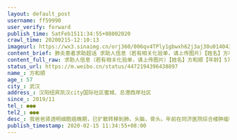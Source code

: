 ```yaml
---
layout: default_post
username: ff59990
user_verify: forward
publish_time: SatFeb1511:34:55+08002020
crawl_time: 20200215-12:10:13
imageurl: https://wx3.sinaimg.cn/orj360/006qv4TPly1gbwxh62j3aj30u014043b.jpg,https://wx1.sinaimg.cn/orj360/006qv4TPly1gbwxj7sgtfj30u0140jtq.jpg,https://wx1.sinaimg.cn/orj360/006qv4TPly1gbwxj8567oj30u0140dh5.jpg
content_brief: 肺炎患者求助超话 求助人信息（若有相关化验单，请上传图片）【姓名】方和顺【年龄】57【所在城市】武汉【所在小区、社区】汉阳纽宾凯汉city国际社区蜜城、总港西岸社区【患病时间】2019/11【联系方式】●●●【其他紧急联系人】●●●【病情描述】我爸爸肾透明细胞癌晚期，已 ...全文
content_full_raw: 求助人信息（若有相关化验单，请上传图片）【姓名】方和顺【年龄】57【所在城市】武汉【所在小区、社区】汉阳纽宾凯汉city国际社区蜜城、总港西岸社区【患病时间】2019/11【联系方式】●●●【其他紧急联系人】●●●【病情描述】我爸爸肾透明细胞癌晚期，已扩散转移到肺，头脑，骨头。年前在同济医院综合楼肿瘤科住院治疗，因晚期无法做手术切除肿瘤只能靠吃抗癌药物，但是脑部因癌细胞扩散，造成严重积水，水肿压迫神经，原计划正月初七在同济医院做脑部放疗，脑部模子在年前也已定好。但受到肺炎疫情影响爸妈只能居家隔离，吃吃药，无法做进一步的治疗。这几天我爸已经出现语言，行为障碍。和同济主治医生微信联系，要我爸打脱水针甘露醇，我妈带着爸爸冒着被肺炎感染的风险去社区医院打针，因为要打两针，一天都得待在社区医院。前天我们了解到汉阳医院和湖北肾肿瘤医院有门诊，我妈带着病危的爸爸跑了两家医院，希望能安排住院尽快做脑部放疗，但医院不收，真不知道我爸爸还能坚持多久。我老公也因为年前去同济那边给我爸买抗癌药不幸感染了肺炎，我也被他传染，还好都是轻症，被社区安排隔离点隔离。武汉
status_url: https://m.weibo.cn/status/4472194396438897
name_: 方和顺
age_: 57
city_: 武汉
address_: 汉阳纽宾凯汉city国际社区蜜城、总港西岸社区
since_: 2019/11
tel_: ●●●
tel2_: ●●●
desc_: 我爸爸肾透明细胞癌晚期，已扩散转移到肺，头脑，骨头。年前在同济医院综合楼肿瘤科住院治疗，因晚期无法做手术切除肿瘤只能靠吃抗癌药物，但是脑部因癌细胞扩散，造成严重积水，水肿压迫神经，原计划正月初七在同济医院做脑部放疗，脑部模子在年前也已定好。但受到肺炎疫情影响爸妈只能居家隔离，吃吃药，无法做进一步的治疗。这几天我爸已经出现语言，行为障碍。和同济主治医生微信联系，要我爸打脱水针甘露醇，我妈带着爸爸冒着被肺炎感染的风险去社区医院打针，因为要打两针，一天都得待在社区医院。前天我们了解到汉阳医院和湖北肾肿瘤医院有门诊，我妈带着病危的爸爸跑了两家医院，希望能安排住院尽快做脑部放疗，但医院不收，真不知道我爸爸还能坚持多久。我老公也因为年前去同济那边给我爸买抗癌药不幸感染了肺炎，我也被他传染，还好都是轻症，被社区安排隔离点隔离。武汉
publish_timestamp: 2020-02-15 11:34:55+08:00
---
```

